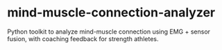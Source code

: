 # mind-muscle-connection-analyzer
Python toolkit to analyze mind-muscle connection using EMG + sensor fusion, with coaching feedback for strength athletes.
